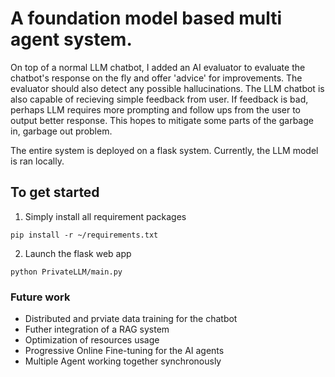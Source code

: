 # A foundation model based multi agent system.

On top of a normal LLM chatbot, I added an AI evaluator to evaluate the chatbot's response on the fly and offer 'advice' for improvements. 
The evaluator should also detect any possible hallucinations. The LLM chatbot is also capable of recieving simple feedback from user. If feedback is bad, perhaps LLM requires
more prompting and follow ups from the user to output better response. This hopes to mitigate some parts of the garbage in, garbage out problem. 

The entire system is deployed on a flask system. Currently, the LLM model is ran locally. 

## To get started

1. Simply install all requirement packages
```
pip install -r ~/requirements.txt
```
2. Launch the flask web app
```
python PrivateLLM/main.py
```

### Future work
- Distributed and prviate data training for the chatbot
- Futher integration of a RAG system
- Optimization of resources usage
- Progressive Online Fine-tuning for the AI agents
- Multiple Agent working together synchronously

